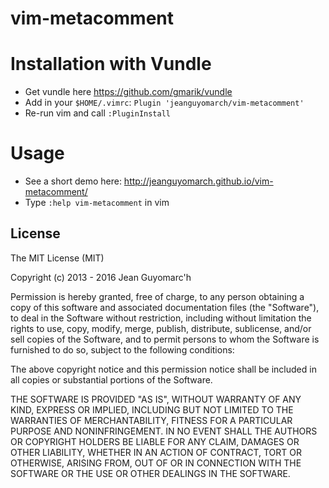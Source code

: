 vim-metacomment
===============

# Installation with Vundle

* Get vundle here https://github.com/gmarik/vundle
* Add in your `$HOME/.vimrc`: `Plugin 'jeanguyomarch/vim-metacomment'`
* Re-run vim and call `:PluginInstall`


# Usage

* See a short demo here: http://jeanguyomarch.github.io/vim-metacomment/
* Type `:help vim-metacomment` in vim

License
-------

The MIT License (MIT)

Copyright (c) 2013 - 2016 Jean Guyomarc'h

Permission is hereby granted, free of charge, to any person obtaining a copy
of this software and associated documentation files (the "Software"), to deal
in the Software without restriction, including without limitation the rights
to use, copy, modify, merge, publish, distribute, sublicense, and/or sell
copies of the Software, and to permit persons to whom the Software is
furnished to do so, subject to the following conditions:

The above copyright notice and this permission notice shall be included in
all copies or substantial portions of the Software.

THE SOFTWARE IS PROVIDED "AS IS", WITHOUT WARRANTY OF ANY KIND, EXPRESS OR
IMPLIED, INCLUDING BUT NOT LIMITED TO THE WARRANTIES OF MERCHANTABILITY,
FITNESS FOR A PARTICULAR PURPOSE AND NONINFRINGEMENT. IN NO EVENT SHALL THE
AUTHORS OR COPYRIGHT HOLDERS BE LIABLE FOR ANY CLAIM, DAMAGES OR OTHER
LIABILITY, WHETHER IN AN ACTION OF CONTRACT, TORT OR OTHERWISE, ARISING FROM,
OUT OF OR IN CONNECTION WITH THE SOFTWARE OR THE USE OR OTHER DEALINGS IN
THE SOFTWARE.
